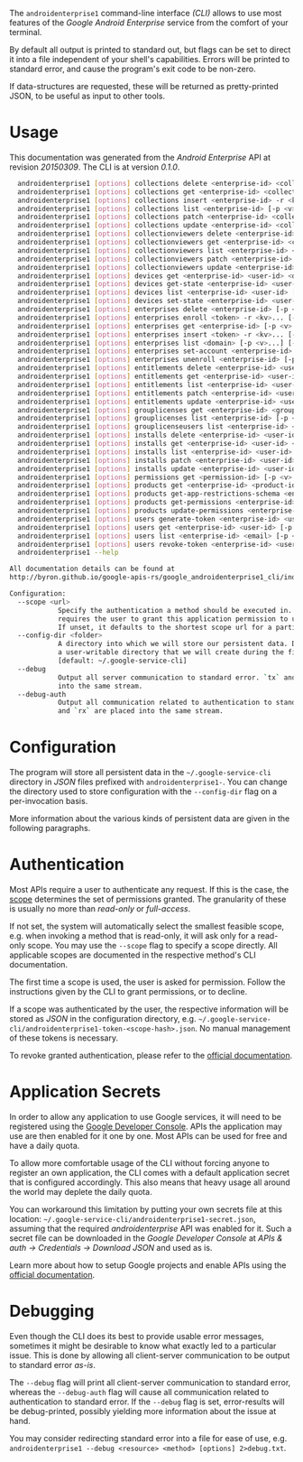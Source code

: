 <!---
DO NOT EDIT !
This file was generated automatically from 'src/mako/cli/README.md.mako'
DO NOT EDIT !
-->
The `androidenterprise1` command-line interface *(CLI)* allows to use most features of the *Google Android Enterprise* service from the comfort of your terminal.

By default all output is printed to standard out, but flags can be set to direct it into a file independent of your shell's
capabilities. Errors will be printed to standard error, and cause the program's exit code to be non-zero.

If data-structures are requested, these will be returned as pretty-printed JSON, to be useful as input to other tools.

# Usage

This documentation was generated from the *Android Enterprise* API at revision *20150309*. The CLI is at version *0.1.0*.

```bash
  androidenterprise1 [options] collections delete <enterprise-id> <collection-id> [-p <v>...]
  androidenterprise1 [options] collections get <enterprise-id> <collection-id> [-p <v>...] [-o <out>]
  androidenterprise1 [options] collections insert <enterprise-id> -r <kv>... [-p <v>...] [-o <out>]
  androidenterprise1 [options] collections list <enterprise-id> [-p <v>...] [-o <out>]
  androidenterprise1 [options] collections patch <enterprise-id> <collection-id> -r <kv>... [-p <v>...] [-o <out>]
  androidenterprise1 [options] collections update <enterprise-id> <collection-id> -r <kv>... [-p <v>...] [-o <out>]
  androidenterprise1 [options] collectionviewers delete <enterprise-id> <collection-id> <user-id> [-p <v>...]
  androidenterprise1 [options] collectionviewers get <enterprise-id> <collection-id> <user-id> [-p <v>...] [-o <out>]
  androidenterprise1 [options] collectionviewers list <enterprise-id> <collection-id> [-p <v>...] [-o <out>]
  androidenterprise1 [options] collectionviewers patch <enterprise-id> <collection-id> <user-id> -r <kv>... [-p <v>...] [-o <out>]
  androidenterprise1 [options] collectionviewers update <enterprise-id> <collection-id> <user-id> -r <kv>... [-p <v>...] [-o <out>]
  androidenterprise1 [options] devices get <enterprise-id> <user-id> <device-id> [-p <v>...] [-o <out>]
  androidenterprise1 [options] devices get-state <enterprise-id> <user-id> <device-id> [-p <v>...] [-o <out>]
  androidenterprise1 [options] devices list <enterprise-id> <user-id> [-p <v>...] [-o <out>]
  androidenterprise1 [options] devices set-state <enterprise-id> <user-id> <device-id> -r <kv>... [-p <v>...] [-o <out>]
  androidenterprise1 [options] enterprises delete <enterprise-id> [-p <v>...]
  androidenterprise1 [options] enterprises enroll <token> -r <kv>... [-p <v>...] [-o <out>]
  androidenterprise1 [options] enterprises get <enterprise-id> [-p <v>...] [-o <out>]
  androidenterprise1 [options] enterprises insert <token> -r <kv>... [-p <v>...] [-o <out>]
  androidenterprise1 [options] enterprises list <domain> [-p <v>...] [-o <out>]
  androidenterprise1 [options] enterprises set-account <enterprise-id> -r <kv>... [-p <v>...] [-o <out>]
  androidenterprise1 [options] enterprises unenroll <enterprise-id> [-p <v>...]
  androidenterprise1 [options] entitlements delete <enterprise-id> <user-id> <entitlement-id> [-p <v>...]
  androidenterprise1 [options] entitlements get <enterprise-id> <user-id> <entitlement-id> [-p <v>...] [-o <out>]
  androidenterprise1 [options] entitlements list <enterprise-id> <user-id> [-p <v>...] [-o <out>]
  androidenterprise1 [options] entitlements patch <enterprise-id> <user-id> <entitlement-id> -r <kv>... [-p <v>...] [-o <out>]
  androidenterprise1 [options] entitlements update <enterprise-id> <user-id> <entitlement-id> -r <kv>... [-p <v>...] [-o <out>]
  androidenterprise1 [options] grouplicenses get <enterprise-id> <group-license-id> [-p <v>...] [-o <out>]
  androidenterprise1 [options] grouplicenses list <enterprise-id> [-p <v>...] [-o <out>]
  androidenterprise1 [options] grouplicenseusers list <enterprise-id> <group-license-id> [-p <v>...] [-o <out>]
  androidenterprise1 [options] installs delete <enterprise-id> <user-id> <device-id> <install-id> [-p <v>...]
  androidenterprise1 [options] installs get <enterprise-id> <user-id> <device-id> <install-id> [-p <v>...] [-o <out>]
  androidenterprise1 [options] installs list <enterprise-id> <user-id> <device-id> [-p <v>...] [-o <out>]
  androidenterprise1 [options] installs patch <enterprise-id> <user-id> <device-id> <install-id> -r <kv>... [-p <v>...] [-o <out>]
  androidenterprise1 [options] installs update <enterprise-id> <user-id> <device-id> <install-id> -r <kv>... [-p <v>...] [-o <out>]
  androidenterprise1 [options] permissions get <permission-id> [-p <v>...] [-o <out>]
  androidenterprise1 [options] products get <enterprise-id> <product-id> [-p <v>...] [-o <out>]
  androidenterprise1 [options] products get-app-restrictions-schema <enterprise-id> <product-id> [-p <v>...] [-o <out>]
  androidenterprise1 [options] products get-permissions <enterprise-id> <product-id> [-p <v>...] [-o <out>]
  androidenterprise1 [options] products update-permissions <enterprise-id> <product-id> -r <kv>... [-p <v>...] [-o <out>]
  androidenterprise1 [options] users generate-token <enterprise-id> <user-id> [-p <v>...] [-o <out>]
  androidenterprise1 [options] users get <enterprise-id> <user-id> [-p <v>...] [-o <out>]
  androidenterprise1 [options] users list <enterprise-id> <email> [-p <v>...] [-o <out>]
  androidenterprise1 [options] users revoke-token <enterprise-id> <user-id> [-p <v>...]
  androidenterprise1 --help

All documentation details can be found at
http://byron.github.io/google-apis-rs/google_androidenterprise1_cli/index.html

Configuration:
  --scope <url>  
            Specify the authentication a method should be executed in. Each scope 
            requires the user to grant this application permission to use it.
            If unset, it defaults to the shortest scope url for a particular method.
  --config-dir <folder>
            A directory into which we will store our persistent data. Defaults to 
            a user-writable directory that we will create during the first invocation.
            [default: ~/.google-service-cli]
  --debug
            Output all server communication to standard error. `tx` and `rx` are placed 
            into the same stream.
  --debug-auth
            Output all communication related to authentication to standard error. `tx` 
            and `rx` are placed into the same stream.

```

# Configuration

The program will store all persistent data in the `~/.google-service-cli` directory in *JSON* files prefixed with `androidenterprise1-`.  You can change the directory used to store configuration with the `--config-dir` flag on a per-invocation basis.

More information about the various kinds of persistent data are given in the following paragraphs.

# Authentication

Most APIs require a user to authenticate any request. If this is the case, the [scope][scopes] determines the 
set of permissions granted. The granularity of these is usually no more than *read-only* or *full-access*.

If not set, the system will automatically select the smallest feasible scope, e.g. when invoking a
method that is read-only, it will ask only for a read-only scope. 
You may use the `--scope` flag to specify a scope directly. 
All applicable scopes are documented in the respective method's CLI documentation.

The first time a scope is used, the user is asked for permission. Follow the instructions given 
by the CLI to grant permissions, or to decline.

If a scope was authenticated by the user, the respective information will be stored as *JSON* in the configuration
directory, e.g. `~/.google-service-cli/androidenterprise1-token-<scope-hash>.json`. No manual management of these tokens
is necessary.

To revoke granted authentication, please refer to the [official documentation][revoke-access].

# Application Secrets

In order to allow any application to use Google services, it will need to be registered using the 
[Google Developer Console][google-dev-console]. APIs the application may use are then enabled for it
one by one. Most APIs can be used for free and have a daily quota.

To allow more comfortable usage of the CLI without forcing anyone to register an own application, the CLI
comes with a default application secret that is configured accordingly. This also means that heavy usage
all around the world may deplete the daily quota.

You can workaround this limitation by putting your own secrets file at this location: 
`~/.google-service-cli/androidenterprise1-secret.json`, assuming that the required *androidenterprise* API 
was enabled for it. Such a secret file can be downloaded in the *Google Developer Console* at 
*APIs & auth -> Credentials -> Download JSON* and used as is.

Learn more about how to setup Google projects and enable APIs using the [official documentation][google-project-new].


# Debugging

Even though the CLI does its best to provide usable error messages, sometimes it might be desirable to know
what exactly led to a particular issue. This is done by allowing all client-server communication to be 
output to standard error *as-is*.

The `--debug` flag will print all client-server communication to standard error, whereas the `--debug-auth` flag
will cause all communication related to authentication to standard error.
If the `--debug` flag is set, error-results will be debug-printed, possibly yielding more information about the 
issue at hand.

You may consider redirecting standard error into a file for ease of use, e.g. `androidenterprise1 --debug <resource> <method> [options] 2>debug.txt`.


[scopes]: https://developers.google.com/+/api/oauth#scopes
[revoke-access]: http://webapps.stackexchange.com/a/30849
[google-dev-console]: https://console.developers.google.com/
[google-project-new]: https://developers.google.com/console/help/new/